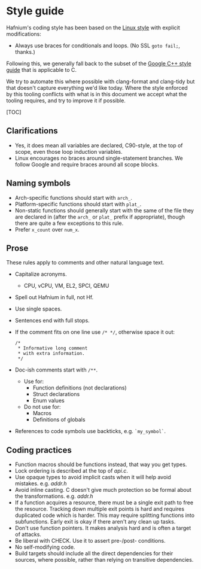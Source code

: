 # Style guide

Hafnium's coding style has been based on the
[Linux style](https://www.kernel.org/doc/html/v4.17/process/coding-style.html)
with explicit modifications:

*   Always use braces for conditionals and loops. (No SSL `goto fail;`, thanks.)

Following this, we generally fall back to the subset of the
[Google C++ style guide](https://google.github.io/styleguide/cppguide.html) that
is applicable to C.

We try to automate this where possible with clang-format and clang-tidy but that
doesn't capture everything we'd like today. Where the style enforced by this
tooling conflicts with what is in this document we accept what the tooling
requires, and try to improve it if possible.

[TOC]

## Clarifications

*   Yes, it does mean all variables are declared, C90-style, at the top of
    scope, even those loop induction variables.
*   Linux encourages no braces around single-statement branches. We follow
    Google and require braces around all scope blocks.

## Naming symbols

*   Arch-specific functions should start with `arch_`.
*   Platform-specific functions should start with `plat_`.
*   Non-static functions should generally start with the same of the file they
    are declared in (after the `arch_` or `plat_` prefix if appropriate), though
    there are quite a few exceptions to this rule.
*   Prefer `x_count` over `num_x`.

## Prose

These rules apply to comments and other natural language text.

*   Capitalize acronyms.
    *   CPU, vCPU, VM, EL2, SPCI, QEMU
*   Spell out Hafnium in full, not Hf.
*   Use single spaces.
*   Sentences end with full stops.
*   If the comment fits on one line use `/* */`, otherwise space it out:

    ```
    /*
     * Informative long comment
     * with extra information.
     */
    ```

*   Doc-ish comments start with `/**`.

    *   Use for:
        *   Function definitions (not declarations)
        *   Struct declarations
        *   Enum values
    *   Do not use for:
        *   Macros
        *   Definitions of globals

*   References to code symbols use backticks, e.g. `` `my_symbol` ``.

## Coding practices

*   Function macros should be functions instead, that way you get types.
*   Lock ordering is described at the top of *api.c*.
*   Use opaque types to avoid implicit casts when it will help avoid mistakes.
    e.g. *addr.h*
*   Avoid inline casting. C doesn't give much protection so be formal about the
    transformations. e.g. *addr.h*
*   If a function acquires a resource, there must be a single exit path to free
    the resource. Tracking down multiple exit points is hard and requires
    duplicated code which is harder. This may require splitting functions into
    subfunctions. Early exit is okay if there aren't any clean up tasks.
*   Don't use function pointers. It makes analysis hard and is often a target of
    attacks.
*   Be liberal with CHECK. Use it to assert pre-/post- conditions.
*   No self-modifying code.
*   Build targets should include all the direct dependencies for their sources,
    where possible, rather than relying on transitive dependencies.
